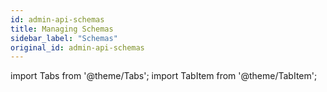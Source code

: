 ```yaml
---
id: admin-api-schemas
title: Managing Schemas
sidebar_label: "Schemas"
original_id: admin-api-schemas
---
```


import Tabs from '@theme/Tabs';
import TabItem from '@theme/TabItem';


